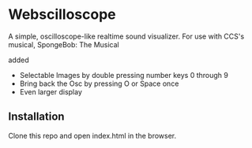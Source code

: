 # Webscilloscope

A simple, oscilloscope-like realtime sound visualizer.
For use with CCS's musical, SpongeBob: The Musical

added
* Selectable Images by double pressing number keys 0 through 9
* Bring back the Osc by pressing O or Space once
* Even larger display

## Installation
Clone this repo and open index.html in the browser.
